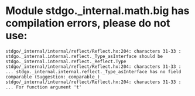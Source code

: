 # Module stdgo._internal.math.big has compilation errors, please do not use:
```
stdgo/_internal/internal/reflect/Reflect.hx:204: characters 31-33 : stdgo._internal.internal.reflect._Type_asInterface should be stdgo._internal.internal.reflect._Reflect.Type
stdgo/_internal/internal/reflect/Reflect.hx:204: characters 31-33 : ... stdgo._internal.internal.reflect._Type_asInterface has no field comparable (Suggestion: comparable_)
stdgo/_internal/internal/reflect/Reflect.hx:204: characters 31-33 : ... For function argument 't'

```

